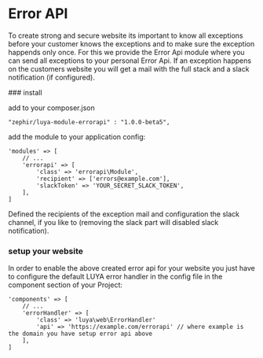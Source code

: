 Error API
=========

To create strong and secure website its important to know all exceptions before your customer knows the exceptions and to make sure the exception happends only once. For this we provide the Error Api module where you can send all exceptions to your personal Error Api. If an exception happens on the customers website you will get a mail with the full stack and a slack notification (if configured).

### install

add to your composer.json

```
"zephir/luya-module-errorapi" : "1.0.0-beta5",
```

add the module to your application config:

```
'modules' => [
	// ...
	'errorapi' => [
	    'class' => 'errorapi\Module',
	    'recipient' => ['errors@example.com'],
	    'slackToken' => 'YOUR_SECRET_SLACK_TOKEN',
	],
]
```

Defined the recipients of the exception mail and configuration the slack channel, if you like to (removing the slack part will disabled slack notification).

### setup your website

In order to enable the above created error api for your website you just have to configure the default LUYA error handler in the config file in the component section of your Project:

```
'components' => [
	// ...
	'errorHandler' => [
		'class' => 'luya\web\ErrorHandler'
		'api' => 'https://example.com/errorapi' // where example is the domain you have setup error api above
	],
]
```